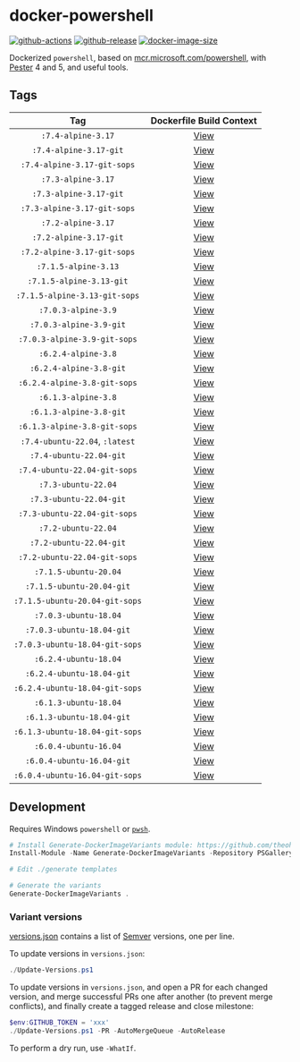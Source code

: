 # docker-powershell

[![github-actions](https://github.com/theohbrothers/docker-powershell/workflows/ci-master-pr/badge.svg)](https://github.com/theohbrothers/docker-powershell/actions)
[![github-release](https://img.shields.io/github/v/release/theohbrothers/docker-powershell?style=flat-square)](https://github.com/theohbrothers/docker-powershell/releases/)
[![docker-image-size](https://img.shields.io/docker/image-size/theohbrothers/docker-powershell/latest)](https://hub.docker.com/r/theohbrothers/docker-powershell)

Dockerized `powershell`, based on [mcr.microsoft.com/powershell](https://hub.docker.com/r/microsoft/powershell/), with [Pester](https://github.com/Pester/Pester) 4 and 5, and useful tools.

## Tags

| Tag | Dockerfile Build Context |
|:-------:|:---------:|
| `:7.4-alpine-3.17` | [View](variants/7.4-alpine-3.17) |
| `:7.4-alpine-3.17-git` | [View](variants/7.4-alpine-3.17-git) |
| `:7.4-alpine-3.17-git-sops` | [View](variants/7.4-alpine-3.17-git-sops) |
| `:7.3-alpine-3.17` | [View](variants/7.3-alpine-3.17) |
| `:7.3-alpine-3.17-git` | [View](variants/7.3-alpine-3.17-git) |
| `:7.3-alpine-3.17-git-sops` | [View](variants/7.3-alpine-3.17-git-sops) |
| `:7.2-alpine-3.17` | [View](variants/7.2-alpine-3.17) |
| `:7.2-alpine-3.17-git` | [View](variants/7.2-alpine-3.17-git) |
| `:7.2-alpine-3.17-git-sops` | [View](variants/7.2-alpine-3.17-git-sops) |
| `:7.1.5-alpine-3.13` | [View](variants/7.1.5-alpine-3.13) |
| `:7.1.5-alpine-3.13-git` | [View](variants/7.1.5-alpine-3.13-git) |
| `:7.1.5-alpine-3.13-git-sops` | [View](variants/7.1.5-alpine-3.13-git-sops) |
| `:7.0.3-alpine-3.9` | [View](variants/7.0.3-alpine-3.9) |
| `:7.0.3-alpine-3.9-git` | [View](variants/7.0.3-alpine-3.9-git) |
| `:7.0.3-alpine-3.9-git-sops` | [View](variants/7.0.3-alpine-3.9-git-sops) |
| `:6.2.4-alpine-3.8` | [View](variants/6.2.4-alpine-3.8) |
| `:6.2.4-alpine-3.8-git` | [View](variants/6.2.4-alpine-3.8-git) |
| `:6.2.4-alpine-3.8-git-sops` | [View](variants/6.2.4-alpine-3.8-git-sops) |
| `:6.1.3-alpine-3.8` | [View](variants/6.1.3-alpine-3.8) |
| `:6.1.3-alpine-3.8-git` | [View](variants/6.1.3-alpine-3.8-git) |
| `:6.1.3-alpine-3.8-git-sops` | [View](variants/6.1.3-alpine-3.8-git-sops) |
| `:7.4-ubuntu-22.04`, `:latest` | [View](variants/7.4-ubuntu-22.04) |
| `:7.4-ubuntu-22.04-git` | [View](variants/7.4-ubuntu-22.04-git) |
| `:7.4-ubuntu-22.04-git-sops` | [View](variants/7.4-ubuntu-22.04-git-sops) |
| `:7.3-ubuntu-22.04` | [View](variants/7.3-ubuntu-22.04) |
| `:7.3-ubuntu-22.04-git` | [View](variants/7.3-ubuntu-22.04-git) |
| `:7.3-ubuntu-22.04-git-sops` | [View](variants/7.3-ubuntu-22.04-git-sops) |
| `:7.2-ubuntu-22.04` | [View](variants/7.2-ubuntu-22.04) |
| `:7.2-ubuntu-22.04-git` | [View](variants/7.2-ubuntu-22.04-git) |
| `:7.2-ubuntu-22.04-git-sops` | [View](variants/7.2-ubuntu-22.04-git-sops) |
| `:7.1.5-ubuntu-20.04` | [View](variants/7.1.5-ubuntu-20.04) |
| `:7.1.5-ubuntu-20.04-git` | [View](variants/7.1.5-ubuntu-20.04-git) |
| `:7.1.5-ubuntu-20.04-git-sops` | [View](variants/7.1.5-ubuntu-20.04-git-sops) |
| `:7.0.3-ubuntu-18.04` | [View](variants/7.0.3-ubuntu-18.04) |
| `:7.0.3-ubuntu-18.04-git` | [View](variants/7.0.3-ubuntu-18.04-git) |
| `:7.0.3-ubuntu-18.04-git-sops` | [View](variants/7.0.3-ubuntu-18.04-git-sops) |
| `:6.2.4-ubuntu-18.04` | [View](variants/6.2.4-ubuntu-18.04) |
| `:6.2.4-ubuntu-18.04-git` | [View](variants/6.2.4-ubuntu-18.04-git) |
| `:6.2.4-ubuntu-18.04-git-sops` | [View](variants/6.2.4-ubuntu-18.04-git-sops) |
| `:6.1.3-ubuntu-18.04` | [View](variants/6.1.3-ubuntu-18.04) |
| `:6.1.3-ubuntu-18.04-git` | [View](variants/6.1.3-ubuntu-18.04-git) |
| `:6.1.3-ubuntu-18.04-git-sops` | [View](variants/6.1.3-ubuntu-18.04-git-sops) |
| `:6.0.4-ubuntu-16.04` | [View](variants/6.0.4-ubuntu-16.04) |
| `:6.0.4-ubuntu-16.04-git` | [View](variants/6.0.4-ubuntu-16.04-git) |
| `:6.0.4-ubuntu-16.04-git-sops` | [View](variants/6.0.4-ubuntu-16.04-git-sops) |

## Development

Requires Windows `powershell` or [`pwsh`](https://github.com/PowerShell/PowerShell).

```powershell
# Install Generate-DockerImageVariants module: https://github.com/theohbrothers/Generate-DockerImageVariants
Install-Module -Name Generate-DockerImageVariants -Repository PSGallery -Scope CurrentUser -Force -Verbose

# Edit ./generate templates

# Generate the variants
Generate-DockerImageVariants .
```

### Variant versions

[versions.json](generate/definitions/versions.json) contains a list of [Semver](https://semver.org/) versions, one per line.

To update versions in `versions.json`:

```powershell
./Update-Versions.ps1
```

To update versions in `versions.json`, and open a PR for each changed version, and merge successful PRs one after another (to prevent merge conflicts), and finally create a tagged release and close milestone:

```powershell
$env:GITHUB_TOKEN = 'xxx'
./Update-Versions.ps1 -PR -AutoMergeQueue -AutoRelease
```

To perform a dry run, use `-WhatIf`.
